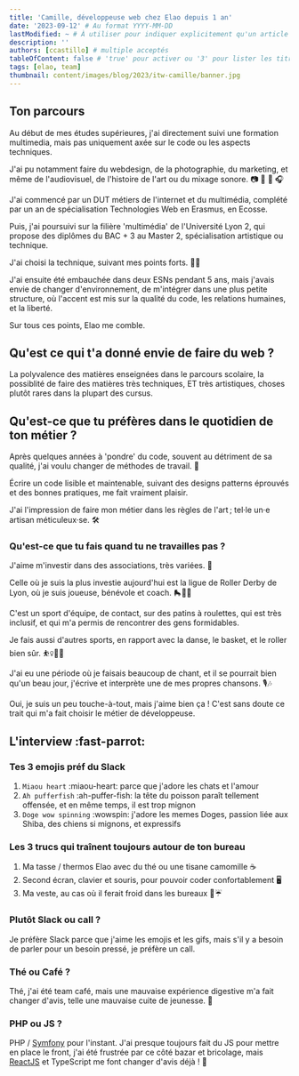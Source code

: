 ```yaml
---
title: 'Camille, développeuse web chez Elao depuis 1 an'
date: '2023-09-12' # Au format YYYY-MM-DD
lastModified: ~ # À utiliser pour indiquer explicitement qu'un article a été mis à jour
description: ''
authors: [ccastillo] # multiple acceptés
tableOfContent: false # 'true' pour activer ou '3' pour lister les titres sur 3 niveaux.
tags: [elao, team]
thumbnail: content/images/blog/2023/itw-camille/banner.jpg
---
```


<!-- INTRO 
Camille se présente aujourd'hui, développeuse fraîchement arrivée en septembre 2022.
-->

## Ton parcours
Au début de mes études supérieures, j'ai directement suivi une formation multimedia, 
mais pas uniquement axée sur le code ou les aspects techniques.

J'ai pu notamment faire du webdesign, de la photographie, du marketing,
et même de l'audiovisuel, de l'histoire de l'art ou du mixage sonore. 📷 🎥 🎨 🎧

J'ai commencé par un DUT métiers de l'internet et du multimédia, complété par un an
de spécialisation Technologies Web en Erasmus, en Ecosse.

Puis, j'ai poursuivi sur la filière 'multimédia' de l'Université Lyon 2, 
qui propose des diplômes du BAC + 3 au Master 2,
spécialisation artistique ou technique.

J'ai choisi la technique, suivant mes points forts. 🧑‍💻

J'ai ensuite été embauchée dans deux ESNs pendant 5 ans, mais j'avais envie de changer d'environnement, 
de m'intégrer dans une plus petite structure, où l'accent est mis sur la qualité du code, 
les relations humaines, et la liberté.

Sur tous ces points, Elao me comble. 

## Qu'est ce qui t'a donné envie de faire du web ?
La polyvalence des matières enseignées dans le parcours scolaire, la possiblité de faire des matières très techniques,
ET très artistiques, choses plutôt rares dans la plupart des cursus.

## Qu'est-ce que tu préfères dans le quotidien de ton métier ?
Après quelques années à 'pondre' du code, souvent au détriment de sa qualité,
j'ai voulu changer de méthodes de travail. 🐔

Écrire un code lisible et maintenable, suivant des designs patterns éprouvés
et des bonnes pratiques, me fait vraiment plaisir.

J'ai l'impression de faire mon métier dans les règles de l'art ; tel·le un·e artisan méticuleux·se. 🛠️

### Qu'est-ce que tu fais quand tu ne travailles pas ?
J'aime m'investir dans des associations, très variées. 🤝

Celle où je suis la plus investie aujourd'hui est la ligue de Roller Derby de Lyon,
où je suis joueuse, bénévole et coach. 🛼💨💨

C'est un sport d'équipe, de contact, sur des patins à roulettes,
qui est très inclusif, et qui m'a permis de rencontrer des gens formidables.

Je fais aussi d'autres sports, en rapport avec la danse, le basket, et le roller bien sûr. ⛹️‍♀️🏀🕺

J'ai eu une période où je faisais beaucoup de chant, 
et il se pourrait bien qu'un beau jour, j'écrive et interprète une de mes propres chansons. 🎙️🎶 

Oui, je suis un peu touche-à-tout, mais j'aime bien ça ! 
C'est sans doute ce trait qui m'a fait choisir le métier de développeuse.

## L'interview :fast-parrot: 

### Tes 3 emojis préf du Slack
1. `Miaou heart` :miaou-heart: parce que j'adore les chats et l'amour
2. `Ah pufferfish` :ah-puffer-fish: la tête du poisson paraît tellement offensée, 
   et en même temps, il est trop mignon
3. `Doge wow spinning` :wowspin: j'adore les memes Doges, passion liée aux Shiba,
   des chiens si mignons, et expressifs

### Les 3 trucs qui traînent toujours autour de ton bureau
1. Ma tasse / thermos Elao avec du thé ou une tisane camomille ☕
2. Second écran, clavier et souris, pour pouvoir coder confortablement 🖥️
3. Ma veste, au cas où il ferait froid dans les bureaux 🧥☔

### Plutôt Slack ou call ?
Je préfère Slack parce que j'aime les emojis et les gifs, mais s'il y a besoin de parler pour un besoin pressé, 
je préfère un call.

### Thé ou Café ?
Thé, j'ai été team café, mais une mauvaise expérience digestive m'a fait changer d'avis,
telle une mauvaise cuite de jeunesse. 🤢

### PHP ou JS ?
PHP / [Symfony](../../term/symfony.md) pour l'instant. J'ai presque toujours fait du JS pour mettre en place le front,
j'ai été frustrée par ce côté bazar et bricolage, mais [ReactJS](../../term/react.md) et TypeScript me font changer d'avis déjà ! 🤩
